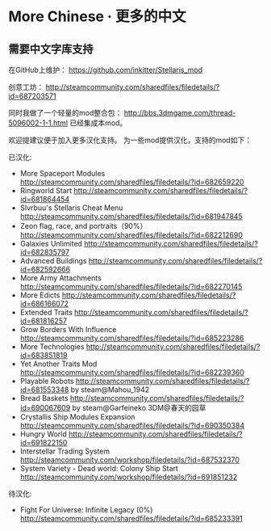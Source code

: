# More Chinese · 更多的中文
## 需要中文字库支持

在GitHub上维护： https://github.com/inkitter/Stellaris_mod

创意工坊： http://steamcommunity.com/sharedfiles/filedetails/?id=687203571

同时我做了一个轻量的mod整合包： http://bbs.3dmgame.com/thread-5096002-1-1.html 已经集成本mod。

欢迎提建议便于加入更多汉化支持。
为一些mod提供汉化，支持的mod如下：


已汉化:

 * More Spaceport Modules http://steamcommunity.com/sharedfiles/filedetails/?id=682659220
 * Ringworld Start http://steamcommunity.com/sharedfiles/filedetails/?id=681864454
 * Slvrbuu's Stellaris Cheat Menu http://steamcommunity.com/sharedfiles/filedetails/?id=681947845
 * Zeon flag, race, and portraits（90%） http://steamcommunity.com/sharedfiles/filedetails/?id=682212690
 * Galaxies Unlimited http://steamcommunity.com/sharedfiles/filedetails/?id=682835797
 * Advanced Buildings http://steamcommunity.com/sharedfiles/filedetails/?id=682592666
 * More Army Attachments http://steamcommunity.com/sharedfiles/filedetails/?id=682270145
 * More Edicts http://steamcommunity.com/sharedfiles/filedetails/?id=686166072
 * Extended Traits http://steamcommunity.com/sharedfiles/filedetails/?id=681816257
 * Grow Borders With Influence http://steamcommunity.com/sharedfiles/filedetails/?id=685223286
 * More Technologies http://steamcommunity.com/sharedfiles/filedetails/?id=683851819
 * Yet Another Traits Mod http://steamcommunity.com/sharedfiles/filedetails/?id=682239360
 * Playable Robots http://steamcommunity.com/sharedfiles/filedetails/?id=681553348 by steam@Mahou_1942 
 * Bread Baskets http://steamcommunity.com/sharedfiles/filedetails/?id=690067609 by steam@Garfeineko 3DM@春天的园草
 * Crystallis Ship Modules Expansion http://steamcommunity.com/sharedfiles/filedetails/?id=690350384
 * Hungry World http://steamcommunity.com/sharedfiles/filedetails/?id=691822150
 * Interstellar Trading System http://steamcommunity.com/workshop/filedetails/?id=687532370
 * System Variety - Dead world: Colony Ship Start http://steamcommunity.com/workshop/filedetails/?id=691851232

待汉化:
 * Fight For Universe: Infinite Legacy (0%) http://steamcommunity.com/sharedfiles/filedetails/?id=685233391
